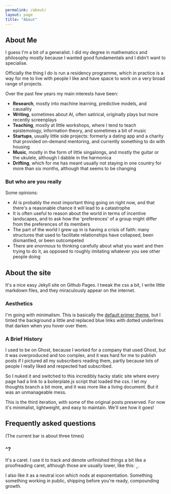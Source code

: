```yaml
---
permalink: /about/
layout: page
title: "About"
---
```


## About Me

I guess I'm a bit of a generalist. I did my degree in mathematics and philosophy mostly because I wanted good fundamentals and I didn't want to specialise.

Officially the thing I do is run a residency programme, which in practice is a way for me to live with people I like and have space to work on a very broad range of projects.

Over the past few years my main interests have been:
- **Research**, mostly into machine learning, predictive models, and causality
- **Writing**, sometimes about AI, often satirical, originally plays but more recently screenplays
- **Teaching**, mostly at little workshops, where I tend to teach epistemology, information theory, and sometimes a bit of music
- **Startups**, usually little side projects: formerly a dating app and a charity that provided on-demand mentoring, and currently something to do with housing
- **Music**, mostly in the form of little singalongs, and mostly the guitar or the ukulele, although I dabble in the harmonica
- **Drifting**, which for me has meant usually not staying in one country for more than six months, although that seems to be changing

### But who are you really

Some opinions:
- AI is probably the most important thing going on right now, and that there's a reasonable chance it will lead to a catastrophe
- It is often useful to reason about the world in terms of incentive landscapes, and to ask how the 'preferences' of a group might differ from the preferences of its members
- The part of the world I grew up in is having a crisis of faith: many structures that used to facilitate relationships have collapsed, been dismantled, or been outcompeted
- There are _enormous_ to thinking carefully about what you want and then trying to do it, as opposed to roughly imitating whatever you see other people doing

## About the site

It's a nice easy Jekyll site on Github Pages. I tweak the css a bit, I write little markdown files, and they miraculously appear on the internet.

### Aesthetics

I'm going with minimalism. This is basically the [default primer theme](https://github.com/pages-themes/primer), but I tinted the background a little and replaced blue links with dotted underlines that darken when you hover over them.

### A Brief History

I used to be on Ghost, because I worked for a company that used Ghost, but it was overproduced and too complex, and it was hard for me to publish posts if I pictured all my subscribers reading them, partly because lots of people I really liked and respected had subscribed.

So I nuked it and switched to this incredibly hacky static site where every page had a link to a boilerplate.js script that loaded the css. I let my thoughts branch a bit more, and it was more like a living document. But it was an unmanageable mess.

This is the third iteration, with some of the original posts preserved. For now it's minimalist, lightweight, and easy to maintain. We'll see how it goes!


## Frequently asked questions
(The current bar is about three times)

### ^?

It's a caret. I use it to track and denote unfinished things a bit like a proofreading caret, although those are usually lower, like this: ‸. 


I also like it as a neutral icon which nods at exponentiation. Something something working in public, shipping before you're ready, compounding growth.



